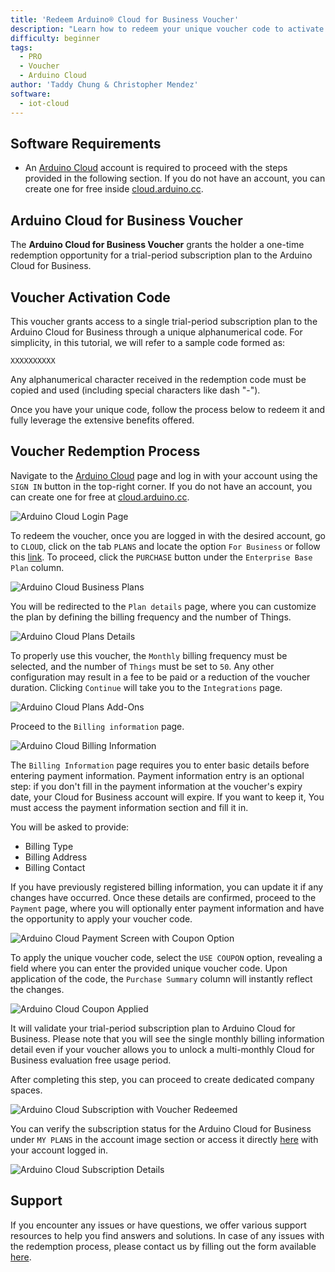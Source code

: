 ```yaml
---
title: 'Redeem Arduino® Cloud for Business Voucher'
description: "Learn how to redeem your unique voucher code to activate Arduino Cloud for business subscription."
difficulty: beginner
tags:
  - PRO
  - Voucher
  - Arduino Cloud
author: 'Taddy Chung & Christopher Mendez'
software:
  - iot-cloud
---
```


## Software Requirements

- An [Arduino Cloud](https://cloud.arduino.cc/) account is required to proceed with the steps provided in the following section. If you do not have an account, you can create one for free inside [cloud.arduino.cc](https://cloud.arduino.cc/home/?get-started=true).

## Arduino Cloud for Business Voucher

The __Arduino Cloud for Business Voucher__ grants the holder a one-time redemption opportunity for a trial-period subscription plan to the Arduino Cloud for Business.

## Voucher Activation Code

This voucher grants access to a single trial-period subscription plan to the Arduino Cloud for Business through a unique alphanumerical code. For simplicity, in this tutorial, we will refer to a sample code formed as:

`XXXXXXXXXX`

Any alphanumerical character received in the redemption code must be copied and used (including special characters like dash "-").

Once you have your unique code, follow the process below to redeem it and fully leverage the extensive benefits offered.

## Voucher Redemption Process

Navigate to the [Arduino Cloud](https://cloud.arduino.cc/) page and log in with your account using the `SIGN IN` button in the top-right corner. If you do not have an account, you can create one for free at [cloud.arduino.cc](https://cloud.arduino.cc/home/?get-started=true).

![Arduino Cloud Login Page](assets/voucher_red_login.png)

To redeem the voucher, once you are logged in with the desired account, go to `CLOUD`, click on the tab `PLANS` and locate the option `For Business` or follow this [link](https://cloud.arduino.cc/plans#business). To proceed, click the `PURCHASE` button under the `Enterprise Base Plan` column.

![Arduino Cloud Business Plans](assets/voucher_red_plans_screen.png)

You will be redirected to the `Plan details` page, where you can customize the plan by defining the billing frequency and the number of Things.

![Arduino Cloud Plans Details](assets/voucher_red_plans_details.png)

To properly use this voucher, the `Monthly` billing frequency must be selected, and the number of `Things` must be set to `50`. Any other configuration may result in a fee to be paid or a reduction of the voucher duration. Clicking `Continue` will take you to the `Integrations` page.

![Arduino Cloud Plans Add-Ons](assets/voucher_red_plans_addons.png)

Proceed to the `Billing information` page.

![Arduino Cloud Billing Information](assets/voucher_red_billInfo.png)

The `Billing Information` page requires you to enter basic details before entering payment information. Payment information entry is an optional step: if you don't fill in the payment information at the voucher's expiry date, your Cloud for Business account will expire. If you want to keep it, You must access the payment information section and fill it in.

You will be asked to provide:

- Billing Type
- Billing Address
- Billing Contact

If you have previously registered billing information, you can update it if any changes have occurred. Once these details are confirmed, proceed to the `Payment` page, where you will optionally enter payment information and have the opportunity to apply your voucher code.

![Arduino Cloud Payment Screen with Coupon Option](assets/voucher_red_payment_couponOpt.png)

To apply the unique voucher code, select the `USE COUPON` option, revealing a field where you can enter the provided unique voucher code. Upon application of the code, the `Purchase Summary` column will instantly reflect the changes.

![Arduino Cloud Coupon Applied](assets/voucher_red_payment_discountApplied.png)

It will validate your trial-period subscription plan to Arduino Cloud for Business. Please note that you will see the single monthly billing information detail even if your voucher allows you to unlock a multi-monthly Cloud for Business evaluation free usage period.

After completing this step, you can proceed to create dedicated company spaces.

![Arduino Cloud Subscription with Voucher Redeemed](assets/voucher_red_finished.png)

You can verify the subscription status for the Arduino Cloud for Business under `MY PLANS` in the account image section or access it directly [here](https://digital-store.arduino.cc/subscriptions/plans) with your account logged in.

![Arduino Cloud Subscription Details](assets/voucher_red_plans_detailsIndepth.png)

## Support

If you encounter any issues or have questions, we offer various support resources to help you find answers and solutions. In case of any issues with the redemption process, please contact us by filling out the form available [here](arduino.cc/en/contact-us/).